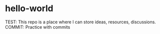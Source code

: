 # hello-world
TEST: This repo is a place where I can store ideas, resources, discussions.
COMMIT: Practice with commits
